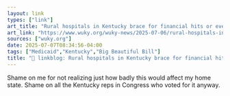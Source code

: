 ```yaml
---
layout: link
types: ["link"]
art_title: "Rural hospitals in Kentucky brace for financial hits or even closures under GOP's $1 trillion Medicaid cut "
art_link: "https://www.wuky.org/wuky-news/2025-07-06/rural-hospitals-in-kentucky-brace-for-financial-hits-or-even-closures-under-gops-1-trillion-medicaid-cut"
sources: ["wuky.org"]
date: 2025-07-07T08:34:56-04:00
tags: ["Medicaid","Kentucky","Big Beautiful Bill"]
title: "🔗 linkblog: Rural hospitals in Kentucky brace for financial hits or even closures under GOP's $1 trillion Medicaid cut "
---
```

Shame on me for not realizing just how badly this would affect my home state. Shame on all the Kentucky reps in Congress who voted for it anyway.